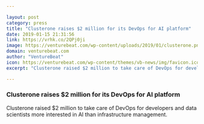 ```yaml
---

layout: post
category: press
title: "Clusterone raises $2 million for its DevOps for AI platform"
date: 2019-01-15 21:31:56
link: https://vrhk.co/2QPj0ji
image: https://venturebeat.com/wp-content/uploads/2019/01/clusterone.png?w=1200&strip=all
domain: venturebeat.com
author: "VentureBeat"
icon: https://venturebeat.com/wp-content/themes/vb-news/img/favicon.ico
excerpt: "Clusterone raised $2 million to take care of DevOps for developers and data scientists more interested in AI than infrastructure management."

---
```


### Clusterone raises $2 million for its DevOps for AI platform

Clusterone raised $2 million to take care of DevOps for developers and data scientists more interested in AI than infrastructure management.